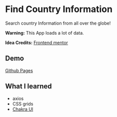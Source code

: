 # Find Country Information

Search country Information from all over the globe!

**Warning:** This App loads a lot of data.

**Idea Credits:** [Frontend mentor](https://www.frontendmentor.io/challenges/rest-countries-api-with-color-theme-switcher-5cacc469fec04111f7b848ca)

## Demo

[Github Pages](https://dev-caspertheghost.github.io/search-country-information-react/)

## What I learned

- axios
- CSS grids
- [Chakra UI](https://chakra-ui.com/)
